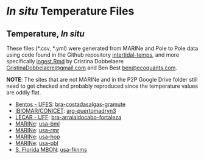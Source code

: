*In situ* Temperature Files
================

## Temperature, *In situ*

These files (*.csv, *.yml) were generated from MARINe and Pole to Pole
data using code found in the Github repository
[intertidal-temps](https://github.com/marinebon/intertidal-temps), and
more specifically
[ingest.Rmd](https://github.com/marinebon/intertidal-temps/blob/main/ingest.Rmd)
by Cristina Dobbelaere <CristinaDobbelaere@gmail.com> and Ben Best
<ben@ecoquants.com>.

**NOTE**: The sites that are not MARINe and in the P2P Google Drive
folder still need to get checked and probably reproduced since the
temperature values are oddly flat.

  - [Bentos - UFES](http://bentos.ufes.br/):
    [bra-costadasalgas-gramute](https://marinebon.org/p2p/z_bra-costadasalgas-gramute.html)
  - [IBIOMAR/CONICET](https://www.larbim.com.ar/):
    [arg-puertomadryn3](https://marinebon.org/p2p/z_arg-puertomadryn3.html)
  - [LECAR - UFF](http://www.lecar.uff.br/index.html):
    [bra-arraialdocabo-fortaleza](https://marinebon.org/p2p/z_bra-arraialdocabo-fortaleza.html)
  - [MARINe](https://marine.ucsc.edu/sitepages/bodega.html):
    [usa-bml](https://marinebon.org/p2p/z_usa-bml.html)
  - [MARINe](https://marine.ucsc.edu/sitepages/cambria.html):
    [usa-rmr](https://marinebon.org/p2p/z_usa-rmr.html)
  - [MARINe](https://marine.ucsc.edu/sitepages/hopkins.html):
    [usa-hop](https://marinebon.org/p2p/z_usa-hop.html)
  - [MARINe](https://marine.ucsc.edu/sitepages/piedrasblancas.html):
    [usa-pbl](https://marinebon.org/p2p/z_usa-pbl.html)
  - [S. Florida MBON](https://marinebon.org/pages/sfmbon/):
    [usa-fknms](https://marinebon.org/p2p/z_usa-fknms.html)
